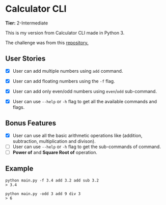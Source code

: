 # Calculator CLI

**Tier:** 2-Intermediate

This is my version from Calculator CLI made in Python 3.

The challenge was from this [repository.](https://github.com/florinpop17/app-ideas)

## User Stories

- [x] User can add multiple numbers using `add` command.
- [x] User can add floating numbers using the `-f` flag.
- [x] User can add only even/odd numbers using `even`/`odd` sub-command.
- [x] User can use `--help` or `-h` flag to get all the available commands and flags.
 

## Bonus Features

- [x] User can use all the basic arithmetic operations like (addition, subtraction, multiplication and divison).
- [ ] User can use `--help` or `-h` flag to get the sub-commands of command.
- [ ] **Power of** and **Square Root of** operation.

## Example

```
python main.py -f 3.4 add 3.2 add sub 3.2
> 3.4

python main.py -odd 3 add 9 div 3
> 6
```